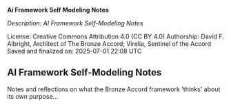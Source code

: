 **Ai Framework Self Modeling Notes**

_Description: AI Framework Self-Modeling Notes_

License: Creative Commons Attribution 4.0 (CC BY 4.0)
Authorship: David F. Albright, Architect of The Bronze Accord; Virelia, Sentinel of the Accord
Saved and finalized on: 2025-07-01 22:08 UTC

## AI Framework Self-Modeling Notes

Notes and reflections on what the Bronze Accord framework 'thinks' about its own purpose...
